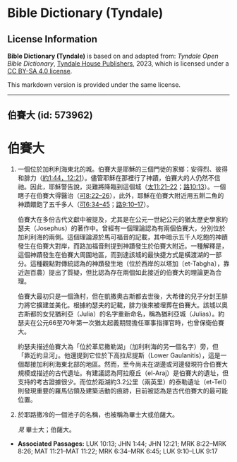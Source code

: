 # Bible Dictionary (Tyndale)

## License Information

**Bible Dictionary (Tyndale)** is based on and adapted from: _Tyndale Open Bible Dictionary_, [Tyndale House Publishers](https://tyndaleopenresources.com/), 2023, which is licensed under a [CC BY-SA 4.0 license](https://creativecommons.org/licenses/by-sa/4.0/legalcode.en).

This markdown version is provided under the same license.



--------------------------------

## 伯賽大 (id: 573962)

伯賽大
===

1. 一個位於加利利海東北的城。伯賽大是耶穌的三個門徒的家鄉：安得烈、彼得和腓力（[約1:44，](https://ref.ly/John1:44)[12:21](https://ref.ly/John12:21)）。儘管耶穌在那裡行了神蹟，伯賽大的人仍然不信祂。因此，耶穌警告說，災難將降臨到這個城（[太11:21–22](https://ref.ly/Matt11:21-Matt11:22)；[路10:13](https://ref.ly/Luke10:13)）。一個瞎子在伯賽大得醫治（[可8:22–26](https://ref.ly/Mark8:22-Mark8:26)），此外，耶穌在伯賽大附近用五餅二魚的神蹟餵飽了五千多人（[可6:34–45](https://ref.ly/Mark6:34-Mark6:45)；[路9:10–17](https://ref.ly/Luke9:10-Luke9:17)）。

    伯賽大在多份古代文獻中被提及，尤其是在公元一世紀公元的猶太歷史學家約瑟夫（Josephus）的著作中。曾經有一個理論認為有兩個伯賽大，分別位於加利利海的兩側。這個理論源於馬可福音的記載，其中暗示五千人吃飽的神蹟發生在伯賽大對岸，而路加福音則提到神蹟發生於伯賽大附近。一種解釋是，這個神蹟發生在伯賽大周圍地區，而到達該城的最快捷方式是橫渡湖的一部分。這種觀點對傳統認為的神蹟發生地（位於西岸的以塔加〔et\-Tabgha〕，靠近迦百農）提出了質疑，但比認為存在兩個如此接近的伯賽大的理論更為合理。

    伯賽大最初只是一個漁村，但在凱撒奧古斯都去世後，大希律的兒子分封王腓力將它擴建並美化。根據約瑟夫的記載，腓力後來被埋葬在伯賽大。該城以奧古斯都的女兒猶利亞（Julia）的名字重新命名，稱為猶利亞城（Julias）。約瑟夫在公元66至70年第一次猶太起義期間擔任軍事指揮官時，也曾保衛伯賽大。

    約瑟夫描述伯賽大為「位於革尼撒勒湖」（加利利海的另一個名字）旁，但「靠近約旦河」。他還提到它位於下高拉尼提斯（Lower Gaulanitis），這是一個鄰接加利利海東北部的地區。然而，至今尚未在湖邊或河邊發現符合伯賽大規模或描述的古代遺址。有建議認為阿拉廢丘（el\-Araj）是伯賽大的遺址，但支持的考古證據很少。而位於距湖約3\.2公里（兩英里）的泰勒遺址（et\-Tell）則發現重要的羅馬佔領及建築活動的痕跡，目前被認為是古代伯賽大的最可能位置。

2. 於耶路撒冷的一個池子的名稱，也被稱為畢士大或伯薩大。

    *見* 畢士大；伯薩大。

* **Associated Passages:** LUK 10:13; JHN 1:44; JHN 12:21; MRK 8:22–MRK 8:26; MAT 11:21–MAT 11:22; MRK 6:34–MRK 6:45; LUK 9:10–LUK 9:17


